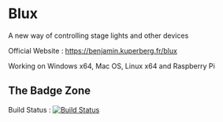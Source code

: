 # Blux
A new way of controlling stage lights and other devices

Official Website : https://benjamin.kuperberg.fr/blux

Working on Windows x64, Mac OS, Linux x64 and Raspberry Pi

## The Badge Zone
Build Status :  [![Build Status](https://github.com/benkuper/Blux/actions/workflows/build.yml/badge.svg)](https://github.com/benkuper/Blux/actions/workflows/build.yml)
